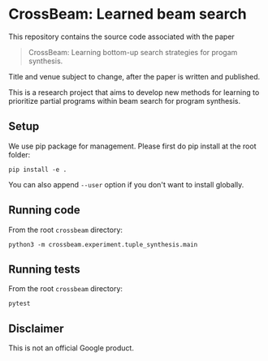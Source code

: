 # CrossBeam: Learned beam search

This repository contains the source code associated with the paper

> CrossBeam: Learning bottom-up search strategies for progam synthesis.

Title and venue subject to change, after the paper is written and published.

This is a research project that aims to develop new methods for learning to
prioritize partial programs within beam search for program synthesis.


## Setup

We use pip package for management. Please first do pip install at the root
folder:

    pip install -e .

You can also append `--user` option if you don't want to install globally.

## Running code

From the root `crossbeam` directory:

```
python3 -m crossbeam.experiment.tuple_synthesis.main
```

## Running tests

From the root `crossbeam` directory:

```
pytest
```

## Disclaimer

This is not an official Google product.
